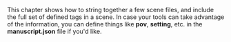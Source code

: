 This chapter shows how to string together a few scene files, and include the
full set of defined tags in a scene. In case your tools can take advantage of
the information, you can define things like **pov**, **setting**, etc. in the
**manuscript.json** file if you'd like.
